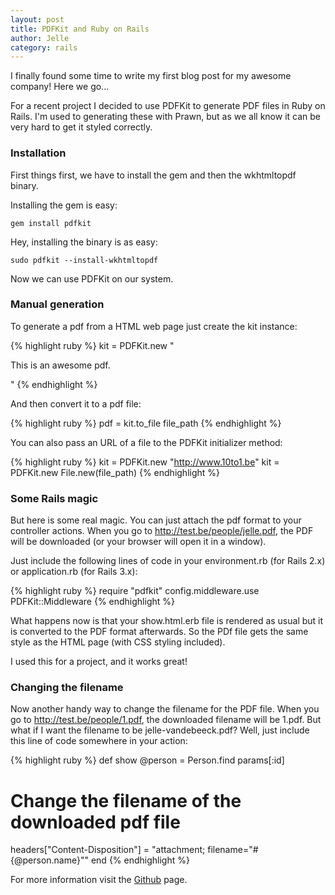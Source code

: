 ```yaml
---
layout: post
title: PDFKit and Ruby on Rails
author: Jelle
category: rails
---
```

I finally found some time to write my first blog post for my awesome company! Here we go...

For a recent project I decided to use PDFKit to generate PDF files in Ruby on Rails. I'm used to generating these with Prawn, but as we all know it can be very hard to get it styled correctly.

### Installation

First things first, we have to install the gem and then the wkhtmltopdf binary.

Installing the gem is easy:

`gem install pdfkit`<br />

Hey, installing the binary is as easy:

`sudo pdfkit --install-wkhtmltopdf`<br />

Now we can use PDFKit on our system.

### Manual generation

To generate a pdf from a HTML web page just create the kit instance:

{% highlight ruby %}
kit = PDFKit.new "<p>This is an awesome pdf.</p>"
{% endhighlight %}

And then convert it to a pdf file:

{% highlight ruby %}
pdf = kit.to_file file_path
{% endhighlight %}

You can also pass an URL of a file to the PDFKit initializer method:

{% highlight ruby %}
kit = PDFKit.new "http://www.10to1.be"
kit = PDFKit.new File.new(file_path)
{% endhighlight %}

### Some Rails magic

But here is some real magic. You can just attach the pdf format to your controller actions. When you go to http://test.be/people/jelle.pdf, the PDF will be downloaded (or your browser will open it in a window).

Just include the following lines of code in your environment.rb (for Rails 2.x) or application.rb (for Rails 3.x):

{% highlight ruby %}
require "pdfkit"
config.middleware.use PDFKit::Middleware
{% endhighlight %}

What happens now is that your show.html.erb file is rendered as usual but it is converted to the PDF format afterwards. So the PDf file gets the same style as the HTML page (with CSS styling included).

I used this for a project, and it works great!

### Changing the filename

Now another handy way to change the filename for the PDF file. When you go to http://test.be/people/1.pdf, the downloaded filename will be 1.pdf. But what if I want the filename to be jelle-vandebeeck.pdf? Well, just include this line of code somewhere in your action:

{% highlight ruby %}
def show
  @person = Person.find params[:id]
	
  # Change the filename of the downloaded pdf file
  headers["Content-Disposition"] = 
    "attachment; filename=\"#{@person.name}\""
end
{% endhighlight %}

For more information visit the [Github](http://github.com/jdpace/PDFKit) page.
